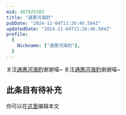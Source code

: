 ```yaml
---
mid: 487925383
title: "通惠河海豹"
pubDate: "2024-11-04T11:26:46.504Z"
updatedDate: "2024-11-04T11:26:46.504Z"
profile:
  {
    Nickname: ["通惠河海豹"],
  }
---
```


关注[通惠河海豹](https://space.bilibili.com/487925383)谢谢喵~ 关注[通惠河海豹](https://space.bilibili.com/487925383)谢谢喵~

## 此条目有待补充
你可以在[这里](https://github.com/Yuhanawa/VTuber.ICU-Content/edit/master/v/通惠河海豹/index.md)编辑本文
